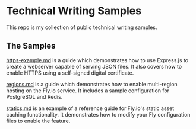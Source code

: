 # Technical Writing Samples

This repo is my collection of public technical writing samples.

## The Samples

[https-example.md](https://github.com/alexander-wood/tech-writing-samples/blob/main/https-example.md) is a guide which demonstrates how to use Express.js to create a webserver capable of serving JSON files. It also covers how to enable HTTPS using a self-signed digital certificate. 

[regions.md](https://github.com/alexander-wood/tech-writing-samples/blob/main/regions.md) is a guide which demonstrates how to enable multi-region hosting on the Fly.io service. It includes a sample configuration for PostgreSQL and Redis.

[statics.md](https://github.com/alexander-wood/tech-writing-samples/blob/main/statics.md) is an example of a reference guide for Fly.io's static asset caching functionality. It demonstrates how to modify your Fly configuration files to enable the feature.